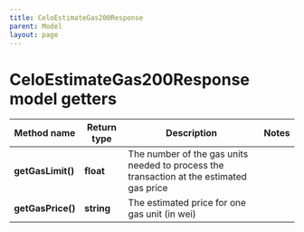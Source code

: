```yaml
---
title: CeloEstimateGas200Response
parent: Model
layout: page
---
```


# CeloEstimateGas200Response model getters

Method name | Return type | Description | Notes
------------ | ------------- | ------------- | -------------
**getGasLimit()** | **float** | The number of the gas units needed to process the transaction at the estimated gas price |
**getGasPrice()** | **string** | The estimated price for one gas unit (in wei) |

